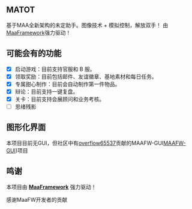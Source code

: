 <!-- markdownlint-disable MD033 MD041 -->

## MATOT

基于MAA全新架构的未定助手。图像技术 + 模拟控制，解放双手！
由[MaaFramework](https://github.com/MaaXYZ/MaaFramework)强力驱动！


## 可能会有的功能

- [x] 启动游戏：目前支持官服和 B 服。
- [x] 领取奖励：目前包括邮件、友谊徽章、基地素材和每日任务。
- [x] 专属甜心制作：目前会自动制作第一件物品。
- [x] 辩论：目前支持一键复盘。
- [x] 关卡：目前支持会展顾问和业务考核。
- [ ] 思绪残影

## 图形化界面

本项目目前无GUI，但社区中有[overflow65537](https://github.com/overflow65537)贡献的MAAFW-GUI[MAAFW-GUI](https://github.com/overflow65537/Tkinter_MAA-GUI))项目


## 鸣谢

本项目由 **[MaaFramework](https://github.com/MaaXYZ/MaaFramework)** 强力驱动！

感谢MaaFW开发者的贡献

